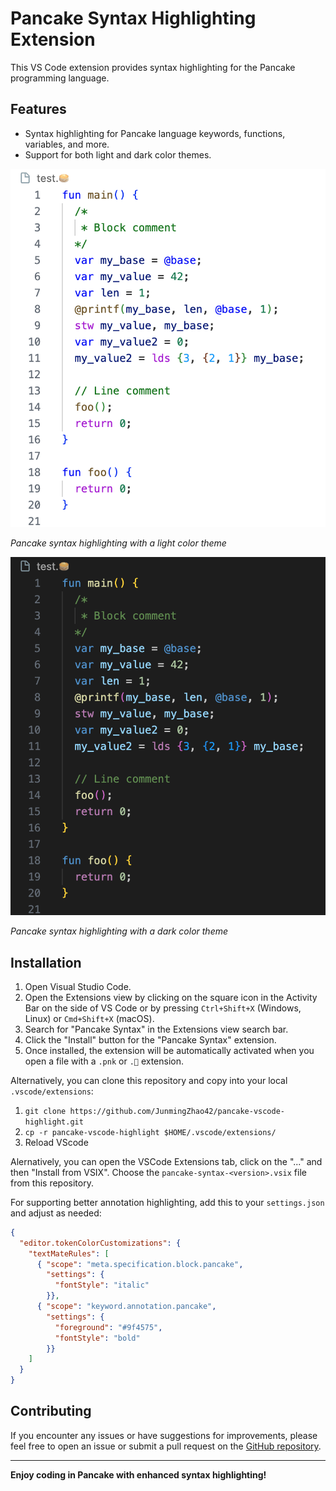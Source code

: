 # Pancake Syntax Highlighting Extension

This VS Code extension provides syntax highlighting for the Pancake programming language.

## Features

- Syntax highlighting for Pancake language keywords, functions, variables, and more.
- Support for both light and dark color themes.

![Light Theme](asset/light.png)

*Pancake syntax highlighting with a light color theme*

![Dark Theme](asset/dark.png)

*Pancake syntax highlighting with a dark color theme*

## Installation

1. Open Visual Studio Code.
2. Open the Extensions view by clicking on the square icon in the Activity Bar on the side of VS Code or by pressing `Ctrl+Shift+X` (Windows, Linux) or `Cmd+Shift+X` (macOS).
3. Search for "Pancake Syntax" in the Extensions view search bar.
4. Click the "Install" button for the "Pancake Syntax" extension.
5. Once installed, the extension will be automatically activated when you open a file with a `.pnk` or `.🥞` extension.

Alternatively, you can clone this repository and copy into your local `.vscode/extensions`:
1. `git clone https://github.com/JunmingZhao42/pancake-vscode-highlight.git`
2. `cp -r pancake-vscode-highlight $HOME/.vscode/extensions/`
3. Reload VScode

Alernatively, you can open the VSCode Extensions tab, click on the "..."  and then "Install from VSIX". Choose the `pancake-syntax-<version>.vsix` file from this repository.

For supporting better annotation highlighting, add this to your `settings.json` and adjust as needed:
```json
{
  "editor.tokenColorCustomizations": {
    "textMateRules": [
      { "scope": "meta.specification.block.pancake",
        "settings": {
          "fontStyle": "italic"
        }},
      { "scope": "keyword.annotation.pancake",
        "settings": {
          "foreground": "#9f4575",
          "fontStyle": "bold"
        }}
    ]
  }
}
```

## Contributing

If you encounter any issues or have suggestions for improvements, please feel free to open an issue or submit a pull request on the [GitHub repository](https://github.com/JunmingZhao42/pancake-vscode-highlight.git).

---

**Enjoy coding in Pancake with enhanced syntax highlighting!**